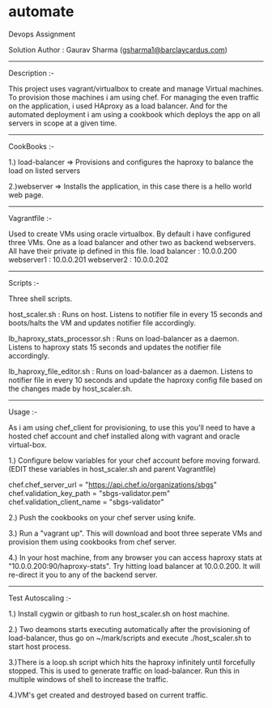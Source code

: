 # automate
Devops Assignment

Solution Author : Gaurav Sharma (gsharma1@barclaycardus.com)

------------------------------------------------------------------------------------------------------------------

Description :-

This project uses vagrant/virtualbox to create and manage Virtual machines. To provision those machines i am using chef. For managing the even traffic on the application, i used HAproxy as a load balancer. And for the automated deployment i am using a cookbook which deploys the app on all servers in scope at a given time.  

------------------------------------------------------------------------------------------------------------------
CookBooks :-

1.) load-balancer
=> Provisions and configures the haproxy to balance the load on listed servers

2.)webserver
=> Installs the application, in this case there is a hello world web page.

------------------------------------------------------------------------------------------------------------------
Vagrantfile :-

Used to create VMs using oracle virtualbox. By default i have configured three VMs. One as a load balancer and other two as backend webservers. All have their private ip defined in this file.
load balancer : 10.0.0.200
webserver1    : 10.0.0.201
webserver2	  : 10.0.0.202

------------------------------------------------------------------------------------------------------------------
Scripts :-

Three shell scripts. 

host_scaler.sh : Runs on host. Listens to notifier file in every 15 seconds and boots/halts the VM and updates notifier file accordingly.

lb_haproxy_stats_processor.sh : Runs on load-balancer as a daemon. Listens to haproxy stats 15 seconds and updates the notifier file accordingly.

lb_haproxy_file_editor.sh : Runs on load-balancer as a daemon. Listens to notifier file in every 10 seconds and update the haproxy config file based on the changes made by host_scaler.sh.

------------------------------------------------------------------------------------------------------------------

Usage :-

As i am using chef_client for provisioning, to use this you'll need to have a hosted chef account and chef installed along with vagrant and oracle virtual-box.

1.) Configure below variables for your chef account before moving forward. (EDIT these variables in host_scaler.sh and parent Vagrantfile)

chef.chef_server_url = "https://api.chef.io/organizations/sbgs"
chef.validation_key_path = "sbgs-validator.pem"
chef.validation_client_name = "sbgs-validator"

2.) Push the cookbooks on your chef server using knife.

3.) Run a "vagrant up". This will download and boot three seperate VMs and provision them using cookbooks from chef server.

4.) In your host machine, from any browser you can access haproxy stats at "10.0.0.200:90/haproxy-stats".
Try hitting  load balancer at 10.0.0.200. It will re-direct it you to any of the backend server.

------------------------------------------------------------------------------------------------------------------

Test Autoscaling :-

1.) Install cygwin or gitbash to run host_scaler.sh on host machine.

2.) Two deamons starts executing automatically after the provisioning of load-balancer, thus go on ~/mark/scripts and execute
./host_scaler.sh to start host process.

3.)There is a loop.sh script which hits the haproxy infinitely until forcefully stopped. This is used to generate traffic on load-balancer. Run this in multiple windows of shell to increase the traffic.

4.)VM's get created and destroyed based on current traffic.

